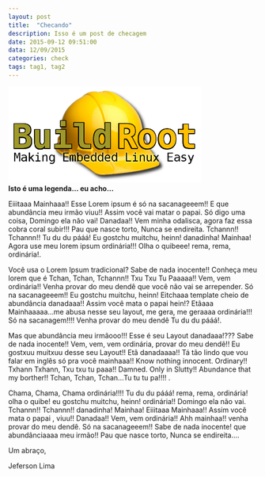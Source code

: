 ```yaml
---
layout: post
title:  "Checando"
description: Isso é um post de checagem
date: 2015-09-12 09:51:00
data: 12/09/2015
categories: check
tags: tag1, tag2
---
```

<p class="images">
	<img alt="logo-test" title="Imagem de teste" src="/images/test.png"> <br />
	<strong> Isto é uma legenda... eu acho... </strong>
</p>
<p>
	<span></span> Eiiitaaa Mainhaaa!! Esse Lorem ipsum é só na sacanageeem!! E que abundância meu irmão viuu!! Assim você vai matar o papai. Só digo uma coisa, Domingo ela não vai! Danadaa!! Vem minha odalisca, agora faz essa cobra coral subir!!! Pau que nasce torto, Nunca se endireita. Tchannn!! Tchannn!! Tu du du pááá! Eu gostchu muitchu, heinn! danadinha! Mainhaa! Agora use meu lorem ipsum ordinária!!! Olha o quibeee! rema, rema, ordinária!.
</p>
<p>
	<span></span> Você usa o Lorem Ipsum tradicional? Sabe de nada inocente!! Conheça meu lorem que é Tchan, Tchan, Tchannn!! Txu Txu Tu Paaaaa!! Vem, vem ordinária!! Venha provar do meu dendê que você não vai se arrepender. Só na sacanageeem!! Eu gostchu muitchu, heinn! Eitchaaa template cheio de abundância danadaaa!! Assim você mata o papai hein!? Etâaaa Mainhaaaaa...me abusa nesse seu layout, me gera, me geraaaa ordinária!!! Só na sacanagem!!!! Venha provar do meu dendê Tu du du pááá!.
</p>
<p>
	<span></span> Mas que abundância meu irmãooo!!! Esse é seu Layout danadaaa!??? Sabe de nada inocente!! Vem, vem, vem ordinária, provar do meu dendê!! Eu gostxuu muitxuu desse seu Layout!! Etâ danadaaaa!! Tá tão lindo que vou falar em inglês só pra você mainhaaa!! Know nothing innocent. Ordinary!! Txhann Txhann, Txu txu tu paaa!! Damned. Only in Slutty!! Abundance that my borther!! Tchan, Tchan, Tchan...Tu tu tu pa!!!!  .
</p>
<p>
	<span></span> Chama, Chama, Chama ordinária!!!! Tu du du pááá! rema, rema, ordinária! olha o quibe! eu gostchu muitchu, heinn! ordinária!! Domingo ela não vai. Tchannn!! Tchannn!! danadinha! Mainhaa! Eiiitaaa Mainhaaa!! Assim você mata o papai , viuu!! Danadaa!! Vem, vem ordinária!! Ahh mainhaa!! venha provar do meu dendê. Só na sacanageeem!! Sabe de nada inocente! que abundânciaaaa meu irmão!! Pau que nasce torto, Nunca se endireita....
</p>
<p>Um abraço,</p>
<p>Jeferson&nbsp;Lima</p>
